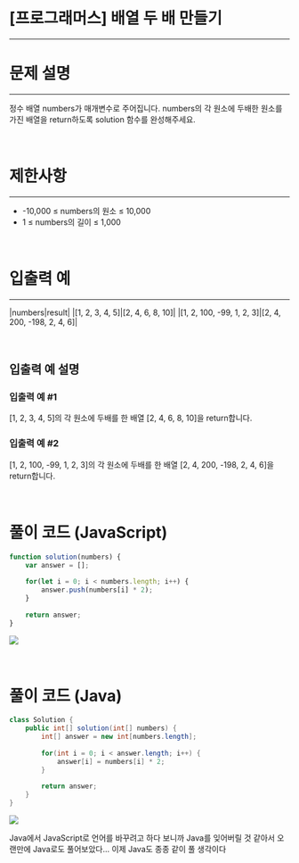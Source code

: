 # [프로그래머스] 배열 두 배 만들기
---
# 문제 설명
---
정수 배열 numbers가 매개변수로 주어집니다. numbers의 각 원소에 두배한 원소를 가진 배열을 return하도록 solution 함수를 완성해주세요.

<br>

# 제한사항
---
+ -10,000 ≤ numbers의 원소 ≤ 10,000
+ 1 ≤ numbers의 길이 ≤ 1,000

<br>

# 입출력 예
---
|numbers|result|
|[1, 2, 3, 4, 5]|[2, 4, 6, 8, 10]|
|[1, 2, 100, -99, 1, 2, 3]|[2, 4, 200, -198, 2, 4, 6]|

<br>

## 입출력 예 설명
### 입출력 예 #1

[1, 2, 3, 4, 5]의 각 원소에 두배를 한 배열 [2, 4, 6, 8, 10]을 return합니다.
### 입출력 예 #2

[1, 2, 100, -99, 1, 2, 3]의 각 원소에 두배를 한 배열 [2, 4, 200, -198, 2, 4, 6]을 return합니다.

<br>

# 풀이 코드 (JavaScript)
```js
function solution(numbers) {
    var answer = [];
    
    for(let i = 0; i < numbers.length; i++) {
        answer.push(numbers[i] * 2);
    }
    
    return answer;
}
```
![](https://velog.velcdn.com/images/reyang/post/92c1c260-b523-47b4-a8bf-c313c3f9f39c/image.png)

<br>

# 풀이 코드 (Java)
```java
class Solution {
    public int[] solution(int[] numbers) {
        int[] answer = new int[numbers.length];
        
        for(int i = 0; i < answer.length; i++) {
            answer[i] = numbers[i] * 2;
        }
        
        return answer;
    }
}
```
![](https://velog.velcdn.com/images/reyang/post/7b893b4f-8e72-486c-83ee-f17a202362e4/image.png)

Java에서 JavaScript로 언어를 바꾸려고 하다 보니까 Java를 잊어버릴 것 같아서 오랜만에 Java로도 풀어보았다...
이제 Java도 종종 같이 풀 생각이다
